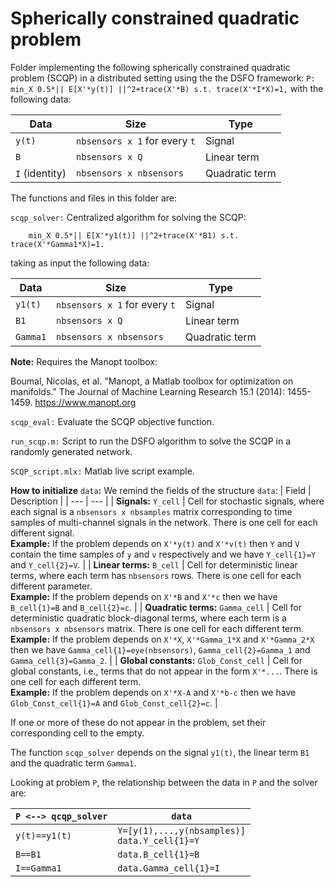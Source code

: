 # Spherically constrained quadratic problem
 
Folder implementing the following spherically constrained quadratic problem (SCQP) in a distributed setting using the the DSFO framework:
``
P: min_X 0.5*|| E[X'*y(t)] ||^2+trace(X'*B) s.t. trace(X'*I*X)=1,
``
with the following data:

|Data|Size|Type|
| --- | --- | --- |
| `y(t)` | `nbsensors x 1` for every `t` | Signal |
| `B` | `nbsensors x Q` | Linear term |
| `I` (identity) | `nbsensors x nbsensors` | Quadratic term |

The functions and files in this folder are:

`scqp_solver:` Centralized algorithm for solving the SCQP:

        min_X 0.5*|| E[X'*y1(t)] ||^2+trace(X'*B1) s.t. trace(X'*Gamma1*X)=1.

taking as input the following data:

|Data|Size|Type|
| --- | --- | --- |
| `y1(t)` | `nbsensors x 1` for every `t` | Signal |
| `B1` | `nbsensors x Q` | Linear term |
| `Gamma1` | `nbsensors x nbsensors` | Quadratic term |

**Note:** Requires the Manopt toolbox:

Boumal, Nicolas, et al. "Manopt, a Matlab toolbox for optimization on manifolds." The Journal of Machine Learning Research 15.1 (2014): 1455-1459.
https://www.manopt.org

`scqp_eval:`  Evaluate the SCQP objective function.

`run_scqp.m:` Script to run the DSFO algorithm to solve the SCQP in a randomly generated network.

`SCQP_script.mlx:` Matlab live script example.

**How to initialize** `data`**:** We remind the fields of the structure `data`:
| Field | Description |
 | --- | --- |
 | **Signals:** `Y_cell` | Cell for stochastic signals, where each signal is a `nbsensors x nbsamples` matrix corresponding to time samples of multi-channel signals in the network. There is one cell for each different signal. <br /> **Example:** If the problem depends on `X'*y(t)` and `X'*v(t)` then `Y` and `V` contain the time samples of `y` and `v` respectively and we have `Y_cell{1}=Y` and `Y_cell{2}=V`. |
| **Linear terms:** `B_cell` | Cell for deterministic linear terms, where each term has `nbsensors` rows. There is one cell for each different parameter. <br />**Example:** If the problem depends on `X'*B` and `X'*c` then we have `B_cell{1}=B` and `B_cell{2}=c`. |
| **Quadratic terms:** `Gamma_cell` | Cell for deterministic quadratic block-diagonal terms, where each term is a `nbsensors x nbsensors` matrix. There is one cell for each different term. <br />**Example:** If the problem depends on `X'*X`, `X'*Gamma_1*X` and `X'*Gamma_2*X` then we have `Gamma_cell{1}=eye(nbsensors)`, `Gamma_cell{2}=Gamma_1` and `Gamma_cell{3}=Gamma_2`. |
| **Global constants:** `Glob_Const_cell` | Cell for global constants, i.e., terms that do not appear in the form `X'*...`. There is one cell for each different term. <br />**Example:** If the problem depends on `X'*X-A` and `X'*b-c` then we have `Glob_Const_cell{1}=A` and `Glob_Const_cell{2}=c`. |

If one or more of these do not appear in the problem, set their corresponding cell to the empty.

The function `scqp_solver` depends on the signal `y1(t)`, the linear term `B1` and the quadratic term `Gamma1`.

Looking at problem `P`, the relationship between the data in `P` and the solver are:

|`P <--> qcqp_solver`| `data` |
| --- | --- |
| `y(t)==y1(t)` | `Y=[y(1),...,y(nbsamples)]`<br />`data.Y_cell{1}=Y` |
| `B==B1` | `data.B_cell{1}=B` |
| `I==Gamma1` | `data.Gamma_cell{1}=I` |
